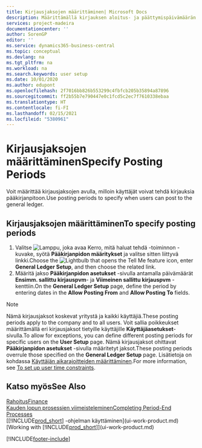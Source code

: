```yaml
---
title: Kirjausjaksojen määrittäminen| Microsoft Docs
description: Määrittämällä kirjauksen aloitus- ja päättymispäivämäärän määrität, milloin käyttäjä voivat kirjata pääkirjanpitoon.
services: project-madeira
documentationcenter: ''
author: SorenGP
editor: ''
ms.service: dynamics365-business-central
ms.topic: conceptual
ms.devlang: na
ms.tgt_pltfrm: na
ms.workload: na
ms.search.keywords: user setup
ms.date: 10/01/2020
ms.author: edupont
ms.openlocfilehash: 2f7016bb826b553299c4fbfcb205b35894a87896
ms.sourcegitcommit: ff2b55b7e790447e0c1fcd5c2ec7f7610338ebaa
ms.translationtype: HT
ms.contentlocale: fi-FI
ms.lasthandoff: 02/15/2021
ms.locfileid: "5380961"
---
```

# <a name="specify-posting-periods"></a><span data-ttu-id="9b4cb-103">Kirjausjaksojen määrittäminen</span><span class="sxs-lookup"><span data-stu-id="9b4cb-103">Specify Posting Periods</span></span>
<span data-ttu-id="9b4cb-104">Voit määrittää kirjausjaksojen avulla, milloin käyttäjät voivat tehdä kirjauksia pääkirjanpitoon.</span><span class="sxs-lookup"><span data-stu-id="9b4cb-104">Use posting periods to specify when users can post to the general ledger.</span></span>  

## <a name="to-specify-posting-periods"></a><span data-ttu-id="9b4cb-105">Kirjausjaksojen määrittäminen</span><span class="sxs-lookup"><span data-stu-id="9b4cb-105">To specify posting periods</span></span>
1. <span data-ttu-id="9b4cb-106">Valitse ![Lamppu, joka avaa Kerro, mitä haluat tehdä -toiminnon](media/ui-search/search_small.png "Kerro, mitä haluat tehdä") -kuvake, syötä **Pääkirjanpidon määritykset** ja valitse sitten liittyvä linkki.</span><span class="sxs-lookup"><span data-stu-id="9b4cb-106">Choose the ![Lightbulb that opens the Tell Me feature](media/ui-search/search_small.png "Tell me what you want to do") icon, enter **General Ledger Setup**, and then choose the related link.</span></span>  
2. <span data-ttu-id="9b4cb-107">Määritä jakso **Pääkirjanpidon asetukset** -sivulla antamalla päivämäärät **Ensimm. sallittu kirjauspvm**- ja **Viimeinen sallittu kirjauspvm** -kenttiin.</span><span class="sxs-lookup"><span data-stu-id="9b4cb-107">On the **General Ledger Setup** page, define the period by entering dates in the **Allow Posting From** and **Allow Posting To** fields.</span></span>  

> [!NOTE]  
>   <span data-ttu-id="9b4cb-108">Nämä kirjausjaksot koskevat yritystä ja kaikki käyttäjiä.</span><span class="sxs-lookup"><span data-stu-id="9b4cb-108">These posting periods apply to the company and to all users.</span></span> <span data-ttu-id="9b4cb-109">Voit sallia poikkeukset määrittämällä eri kirjausjaksot tietyille käyttäjille **Käyttäjäasetukset**-sivulla.</span><span class="sxs-lookup"><span data-stu-id="9b4cb-109">To allow for exceptions, you can define different posting periods for specific users on the **User Setup** page.</span></span> <span data-ttu-id="9b4cb-110">Nämä kirjausjaksot ohittavat **Pääkirjanpidon asetukset** -sivulla määritetyt jaksot.</span><span class="sxs-lookup"><span data-stu-id="9b4cb-110">These posting periods overrule those specified on the **General Ledger Setup** page.</span></span> <span data-ttu-id="9b4cb-111">Lisätietoja on kohdassa [Käyttäjän aikarajoitteiden määrittäminen](ui-define-granular-permissions.md#to-set-up-user-time-constraints).</span><span class="sxs-lookup"><span data-stu-id="9b4cb-111">For more information, see [To set up user time constraints](ui-define-granular-permissions.md#to-set-up-user-time-constraints).</span></span>

## <a name="see-also"></a><span data-ttu-id="9b4cb-112">Katso myös</span><span class="sxs-lookup"><span data-stu-id="9b4cb-112">See Also</span></span>
[<span data-ttu-id="9b4cb-113">Rahoitus</span><span class="sxs-lookup"><span data-stu-id="9b4cb-113">Finance</span></span>](finance.md)  
[<span data-ttu-id="9b4cb-114">Kauden lopun prosessien viimeisteleminen</span><span class="sxs-lookup"><span data-stu-id="9b4cb-114">Completing Period-End Processes</span></span>](year-how-complete-period-end-processes.md)  
<span data-ttu-id="9b4cb-115">[[!INCLUDE[prod_short](includes/prod_short.md)] -ohjelman käyttäminen](ui-work-product.md)</span><span class="sxs-lookup"><span data-stu-id="9b4cb-115">[Working with [!INCLUDE[prod_short](includes/prod_short.md)]](ui-work-product.md)</span></span>


[!INCLUDE[footer-include](includes/footer-banner.md)]